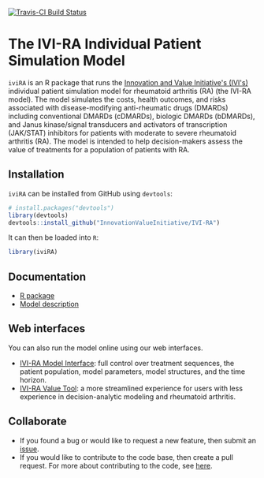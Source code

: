 [![Travis-CI Build Status](https://travis-ci.org/InnovationValueInitiative/IVI-RA.svg?branch=master)](https://travis-ci.org/InnovationValueInitiative/IVI-RA)

# The IVI-RA Individual Patient Simulation Model
`iviRA` is an R package that runs the [Innovation and Value Initiative's (IVI's)](http://www.thevalueinitiative.org/) individual patient simulation model for rheumatoid arthritis (RA) (the IVI-RA model). The model simulates the costs, health outcomes, and risks associated with disease-modifying anti-rheumatic drugs (DMARDs) including conventional DMARDs (cDMARDs), biologic DMARDs (bDMARDs), and Janus kinase/signal transducers and activators of transcription (JAK/STAT) inhibitors for patients with moderate to severe rheumatoid arthritis (RA). The model is intended to help decision-makers assess the value of treatments for a population of patients with RA.

## Installation
`iviRA` can be installed from GitHub using `devtools`:

```r
# install.packages("devtools")
library(devtools)
devtools::install_github("InnovationValueInitiative/IVI-RA")
```

It can then be loaded into `R`:

```r
library(iviRA)
```

## Documentation
* [R package](https://innovationvalueinitiative.github.io/IVI-RA/)
* [Model description](https://innovationvalueinitiative.github.io/IVI-RA/model-description/model-description.pdf)

## Web interfaces
You can also run the model online using our web interfaces.

* [IVI-RA Model Interface](https://innovationandvalueinitiative.shinyapps.io/ivi-ra-expert/): full control over treatment sequences, the patient population, model parameters, model structures, and the time horizon. 
* [IVI-RA Value Tool](http://apps.thevalueinitiative.org/ivi-ra/): a more streamlined experience for users with less experience in decision-analytic modeling and rheumatoid arthritis. 

## Collaborate
* If you found a bug or would like to request a new feature, then submit an [issue](https://github.com/InnovationValueInitiative/IVI-RA/issues).
* If you would like to contribute to the code base, then create a pull request. For more about contributing to the code, see [here](https://innovationvalueinitiative.github.io/IVI-RA/articles/how-to-contribute.html). 






